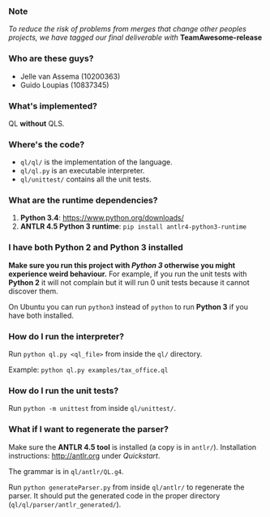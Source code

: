 ### Note
*To reduce the risk of problems from merges that change other peoples
projects, we have tagged our final deliverable with* **TeamAwesome-release**

### Who are these guys?
* Jelle van Assema (10200363)
* Guido Loupias (10837345)

### What's implemented?
QL **without** QLS.

### Where's the code?
* `ql/ql/` is the implementation of the language.
* `ql/ql.py` is an executable interpreter.
* `ql/unittest/` contains all the unit tests.

### What are the runtime dependencies?
1. **Python 3.4**: https://www.python.org/downloads/
2. **ANTLR 4.5 Python 3 runtime**: `pip install antlr4-python3-runtime`

### I have both Python 2 and Python 3 installed
**Make sure you run this project with *Python 3* otherwise you might
experience weird behaviour.**
For example, if you run the unit tests with **Python 2** it will not
complain but it will run 0 unit tests because it cannot discover them.

On Ubuntu you can run `python3` instead of `python` to run **Python 3**
if you have both installed.

### How do I run the interpreter?
Run `python ql.py <ql_file>` from inside the `ql/` directory.

Example: `python ql.py examples/tax_office.ql`

### How do I run the unit tests?
Run `python -m unittest` from inside `ql/unittest/`.

### What if I want to regenerate the parser?
Make sure the **ANTLR 4.5 tool** is installed (a copy is in `antlr/`).
Installation instructions: http://antlr.org under *Quickstart*.

The grammar is in `ql/antlr/QL.g4`.

Run `python generateParser.py` from inside `ql/antlr/` to regenerate
the parser.
It should put the generated code in the proper directory
(`ql/ql/parser/antlr_generated/`).
